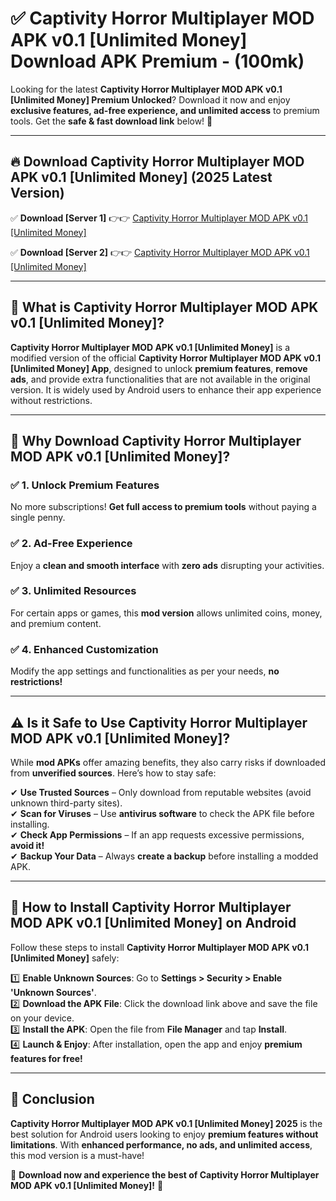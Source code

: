 
# ✅ Captivity Horror Multiplayer MOD APK v0.1 [Unlimited Money] Download APK Premium -  (100mk) 

Looking for the latest **Captivity Horror Multiplayer MOD APK v0.1 [Unlimited Money] Premium Unlocked**? Download it now and enjoy **exclusive features, ad-free experience, and unlimited access** to premium tools. Get the **safe & fast download link** below! 🚀

---

## 🔥 Download Captivity Horror Multiplayer MOD APK v0.1 [Unlimited Money] (2025 Latest Version)

✅ **Download [Server 1]** 👉👉 [Captivity Horror Multiplayer MOD APK v0.1 [Unlimited Money] ](https://apkcomod.com?title=Captivity_Horror_Multiplayer_MOD_APK_v0.1_[Unlimited_Money])  

✅ **Download [Server 2]** 👉👉 [Captivity Horror Multiplayer MOD APK v0.1 [Unlimited Money] ](https://apkcomod.com?title=Captivity_Horror_Multiplayer_MOD_APK_v0.1_[Unlimited_Money])  


---

## 📌 What is Captivity Horror Multiplayer MOD APK v0.1 [Unlimited Money]?

**Captivity Horror Multiplayer MOD APK v0.1 [Unlimited Money]** is a modified version of the official **Captivity Horror Multiplayer MOD APK v0.1 [Unlimited Money] App**, designed to unlock **premium features**, **remove ads**, and provide extra functionalities that are not available in the original version. It is widely used by Android users to enhance their app experience without restrictions.

---

## 🌟 Why Download Captivity Horror Multiplayer MOD APK v0.1 [Unlimited Money]?

### ✅ 1. Unlock Premium Features
No more subscriptions! **Get full access to premium tools** without paying a single penny.

### ✅ 2. Ad-Free Experience
Enjoy a **clean and smooth interface** with **zero ads** disrupting your activities.

### ✅ 3. Unlimited Resources
For certain apps or games, this **mod version** allows unlimited coins, money, and premium content.

### ✅ 4. Enhanced Customization
Modify the app settings and functionalities as per your needs, **no restrictions!**

---

## ⚠️ Is it Safe to Use Captivity Horror Multiplayer MOD APK v0.1 [Unlimited Money]?

While **mod APKs** offer amazing benefits, they also carry risks if downloaded from **unverified sources**. Here’s how to stay safe:

✔ **Use Trusted Sources** – Only download from reputable websites (avoid unknown third-party sites).  
✔ **Scan for Viruses** – Use **antivirus software** to check the APK file before installing.  
✔ **Check App Permissions** – If an app requests excessive permissions, **avoid it!**  
✔ **Backup Your Data** – Always **create a backup** before installing a modded APK.

---

## 📲 How to Install Captivity Horror Multiplayer MOD APK v0.1 [Unlimited Money] on Android

Follow these steps to install **Captivity Horror Multiplayer MOD APK v0.1 [Unlimited Money]** safely:

1️⃣ **Enable Unknown Sources**: Go to **Settings > Security > Enable 'Unknown Sources'**.  
2️⃣ **Download the APK File**: Click the download link above and save the file on your device.  
3️⃣ **Install the APK**: Open the file from **File Manager** and tap **Install**.  
4️⃣ **Launch & Enjoy**: After installation, open the app and enjoy **premium features for free!**

---

## 🚀 Conclusion

**Captivity Horror Multiplayer MOD APK v0.1 [Unlimited Money] 2025** is the best solution for Android users looking to enjoy **premium features without limitations**. With **enhanced performance, no ads, and unlimited access**, this mod version is a must-have!

🔻 **Download now and experience the best of Captivity Horror Multiplayer MOD APK v0.1 [Unlimited Money]!** 🔻

